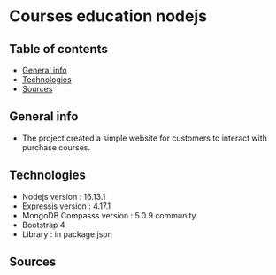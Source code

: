 # Courses education nodejs
## Table of contents
* [General info](#general-info)
* [Technologies](#technologies)
* [Sources](#source)
## General info
* The project created a simple website for customers to interact with purchase courses.
## Technologies
* Nodejs version : 16.13.1
* Expressjs version :  4.17.1
* MongoDB Compasss version : 5.0.9 community
* Bootstrap 4
* Library : in package.json
## Sources 

